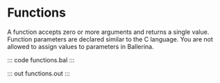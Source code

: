 # Functions

A function accepts zero or more arguments and returns a single value. Function parameters are declared similar to the C language. You are not allowed to assign values to parameters in Ballerina.

::: code functions.bal :::

::: out functions.out :::